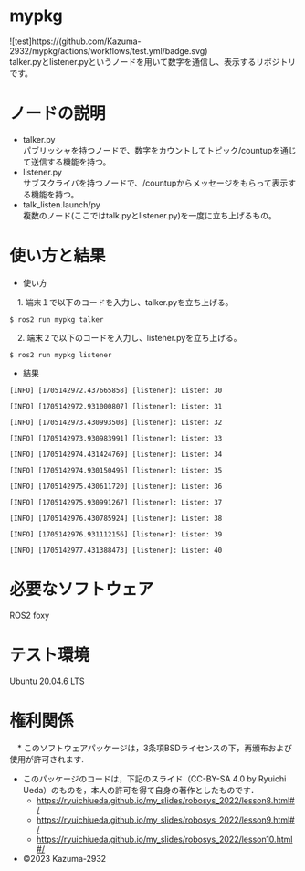 #  mypkg  
![test]https://(github.com/Kazuma-2932/mypkg/actions/workflows/test.yml/badge.svg)  
talker.pyとlistener.pyというノードを用いて数字を通信し、表示するリポジトリです。  

#  ノードの説明    
 *  talker.py  
    パブリッシャを持つノードで、数字をカウントしてトピック/countupを通じて送信する機能を持つ。  
 *  listener.py  
    サブスクライバを持つノードで、/countupからメッセージをもらって表示する機能を持つ。  
 *  talk_listen.launch/py  
    複数のノード(ここではtalk.pyとlistener.py)を一度に立ち上げるもの。  

#  使い方と結果  
 *  使い方  

 　1. 端末１で以下のコードを入力し、talker.pyを立ち上げる。  

  ``
  $ ros2 run mypkg talker
  ``

 　2. 端末２で以下のコードを入力し、listener.pyを立ち上げる。  

  ``
  $ ros2 run mypkg listener
  ``

 *  結果
  
```
[INFO] [1705142972.437665858] [listener]: Listen: 30  

[INFO] [1705142972.931000807] [listener]: Listen: 31  

[INFO] [1705142973.430993508] [listener]: Listen: 32 

[INFO] [1705142973.930983991] [listener]: Listen: 33  

[INFO] [1705142974.431424769] [listener]: Listen: 34  

[INFO] [1705142974.930150495] [listener]: Listen: 35  

[INFO] [1705142975.430611720] [listener]: Listen: 36  

[INFO] [1705142975.930991267] [listener]: Listen: 37  

[INFO] [1705142976.430785924] [listener]: Listen: 38  

[INFO] [1705142976.931112156] [listener]: Listen: 39  

[INFO] [1705142977.431388473] [listener]: Listen: 40  
```

#  必要なソフトウェア  
 ROS2 foxy  

#  テスト環境  
 Ubuntu 20.04.6 LTS  

#  権利関係  
　*  このソフトウェアパッケージは，3条項BSDライセンスの下，再頒布および使用が許可されます.  
  *  このパッケージのコードは，下記のスライド（CC-BY-SA 4.0 by Ryuichi Ueda）のものを，本人の許可を得て自身の著作としたものです．  
      *  https://ryuichiueda.github.io/my_slides/robosys_2022/lesson8.html#/  
      *  https://ryuichiueda.github.io/my_slides/robosys_2022/lesson9.html#/  
      *  https://ryuichiueda.github.io/my_slides/robosys_2022/lesson10.html#/  
  *  ©2023 Kazuma-2932  
